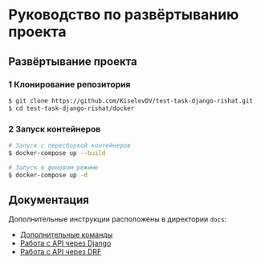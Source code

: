 # Руководство по развёртыванию проекта

## Развёртывание проекта

### 1 Клонирование репозитория
```sh
$ git clone https://github.com/KiselevDV/test-task-django-rishat.git
$ cd test-task-django-rishat/docker
```

### 2 Запуск контейнеров
```sh
# Запуск с пересборкой контейнеров
$ docker-compose up --build

# Запуск в фоновом режиме
$ docker-compose up -d
```

## Документация
Дополнительные инструкции расположены в директории `docs`:

- [Дополнительные команды](docs/commands.md)
- [Работа с API через Django](docs/api_django.md)
- [Работа с API через DRF](docs/api_drf.md)
